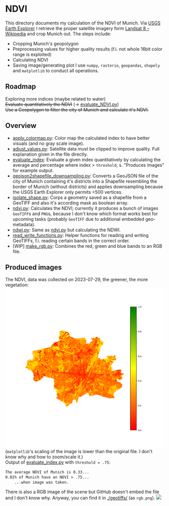 # NDVI #
This directory documents my calculation of the NDVI of Munich. Via [USGS Earth Explorer](https://earthexplorer.usgs.gov/) I retrieve the proper satellite imagery form [Landsat 8 – Wikipedia](https://en.wikipedia.org/wiki/Landsat_8) and crop Munich out. The steps include:
  - Cropping Munich's geopolygon 
  - Preprocessing values for higher quality results (f.i. not whole 16bit color range is exploited)
  - Calculating NDVI
  - Saving image/generating plot
I use `numpy`, `rasterio`, `geopandas`, `shapely` and `matplotlib` to conduct all operations.

## Roadmap
Exploring more indices (maybe related to water)  
~~Evaluate quantitatively the NDVI~~ (-> [evaluate_NDVI.py](./evaluate_NDVI.py))  
~~Use a Geopolygon to filter the city of Munich and calculate it's NDVI.~~

## Overview
- [apply_colormap.py](./apply_colormap.py): Color map the calculated index to have better visuals (and no gray scale image).
- [adjust_values.py](./adjust_values.py): Satellite data must be clipped to improve quality. Full explanation given in the file directly.
- [evaluate_index](./evaluate_index.py): Evaluate a given index quantitatively by calculating the average and percentage where index > `threshold`; s. "Produces images" for example output.
- [geojson2shapefile_downsampling.py](./geojson2shapefile_downsampling.py): Converts a GeoJSON file of the city of Munich containing it's districts into a Shapefile resembling the border of Munich (without districts) and applies downsampling because the USGS Earth Explorer only permits <500 vertices.
- [isolate_shape.py](./isolate_shape.py): Corps a geometry saved as a shapefile from a GeoTIFF and also it's according mask as boolean array.
- [ndvi.py](./ndvi.py): Calculates the NDVI; currently it produces a bunch of images `GeoTIFF`s and `PNG`s, because I don't know which format works best for upcoming tasks (probably `GeoTIFF` due to additional embedded geo-metadata).
- [ndwi.py](./ndwi.py): Same as [ndvi.py](./ndvi.py) but calculating the NDWI.
- [read_write_functions.py](./read_write_functions.py): Helper functions for reading and writing GeoTIFFs, f.i. reading certain bands in the correct order.
- [WIP] [make_rgb.py](./make_rgb.py): Combines the red, green and blue bands to an RGB file.

## Produced images
The NDVI, data was collected on 2023-07-29, the greener, the more vegetation:
![](./USGS/image_working_dir/ndvi_2022-07-18/out/legend_cmap_ndvi.png)
(`matplotlib`'s scaling of the image is lower than the original file. I don't know why and how to zoom/scale it.)  
Output of [evaluate_index.py](./evaluate_index.py) with `threshold = .75`:
```text
The average NDVI of Munich is 0.33...
0.02% of Munich have an NDVI > .75...
    ...when image was taken.
```

There is also a RGB image of the scene but GitHub doesn't embed the file and I don't know why. Anyway, you can find it in [./geotiffs/](./geotiffs/) (as `rgb.png`).
![](./geotiffs/rgb.tiff)
